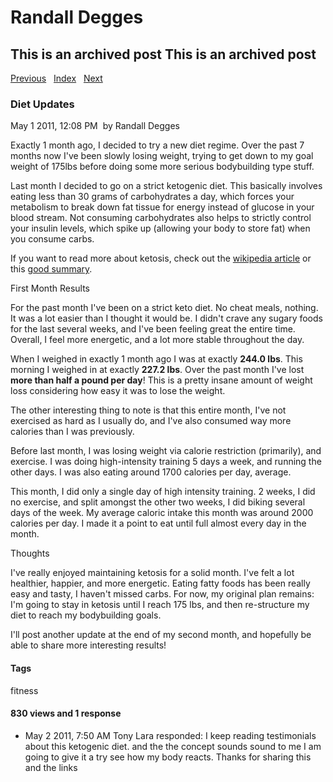 # Randall Degges

## This is an archived post This is an archived post

[Previous][]   [Index][]   [Next][]

### Diet Updates

May 1 2011, 12:08 PM  by Randall Degges

Exactly 1 month ago, I decided to try a new diet regime. Over the past 7 months
now I've been slowly losing weight, trying to get down to my goal weight of
175lbs before doing some more serious bodybuilding type stuff.

Last month I decided to go on a strict ketogenic diet. This basically involves
eating less than 30 grams of carbohydrates a day, which forces your metabolism
to break down fat tissue for energy instead of glucose in your blood stream. Not
consuming carbohydrates also helps to strictly control your insulin levels,
which spike up (allowing your body to store fat) when you consume carbs.

If you want to read more about ketosis, check out the [wikipedia article][] or
this [good summary][].

First Month Results

For the past month I've been on a strict keto diet. No cheat meals, nothing. It
was a lot easier than I thought it would be. I didn't crave any sugary foods for
the last several weeks, and I've been feeling great the entire time. Overall, I
feel more energetic, and a lot more stable throughout the day.

When I weighed in exactly 1 month ago I was at exactly **244.0 lbs**. This
morning I weighed in at exactly **227.2 lbs**. Over the past month I've lost
**more than half a pound per day**! This is a pretty insane amount of weight
loss considering how easy it was to lose the weight.

The other interesting thing to note is that this entire month, I've not
exercised as hard as I usually do, and I've also consumed way more calories than
I was previously.

Before last month, I was losing weight via calorie restriction (primarily), and
exercise. I was doing high-intensity training 5 days a week, and running the
other days. I was also eating around 1700 calories per day, average.

This month, I did only a single day of high intensity training. 2 weeks, I did
no exercise, and split amongst the other two weeks, I did biking several days of
the week. My average caloric intake this month was around 2000 calories per day.
I made it a point to eat until full almost every day in the month.

Thoughts

I've really enjoyed maintaining ketosis for a solid month. I've felt a lot
healthier, happier, and more energetic. Eating fatty foods has been really easy
and tasty, I haven't missed carbs. For now, my original plan remains: I'm going
to stay in ketosis until I reach 175 lbs, and then re-structure my diet to reach
my bodybuilding goals.

I'll post another update at the end of my second month, and hopefully be able to
share more interesting results!

#### Tags

fitness

#### 830 views and 1 response

-   May 2 2011, 7:50 AM
    Tony Lara responded:
    I keep reading testimonials about this ketogenic diet. and the the concept
    sounds sound to me I am going to give it a try see how my body reacts.
    Thanks for sharing this and the links

  [Previous]: ../../../posts/2011/05/pycall-20-is-out.html
  [Index]: ../../../index-5.html
  [Next]: ../../../posts/2011/04/the-perfect-django-settings-file.html
  [wikipedia article]: http://en.wikipedia.org/wiki/Ketogenesis "ketosis"
  [good summary]: http://forum.bodybuilding.com/showthread.php?t=132598293
    "ketosis summary"
